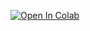 [![Open In Colab](https://colab.research.google.com/assets/colab-badge.svg)](https://colab.research.google.com/github/RockDeng110/notebook_test/blob/main/notebooks/test.ipynb)
